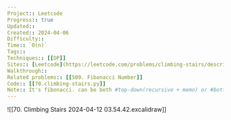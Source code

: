 ```yaml
---
Project:: Leetcode
Progress:: true
Updated:: 
Created:: 2024-04-06
Difficulty:: 
Time:: `O(n)`
Tags:: 
Techniques:: [[DP]]
Sites:: [Leetcode](https://leetcode.com/problems/climbing-stairs/description/)
Walkthrough:: 
Related problems:: [[509. Fibonacci Number]]
Code:: [[70.climbing-stairs.py]]
Note:: It's fibonacci. can be both #top-down(recursive + memo) or #bottom-up(loop)
---
```


![[70. Climbing Stairs 2024-04-12 03.54.42.excalidraw]]